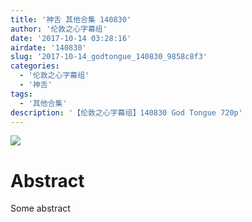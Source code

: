 ```yaml
---
title: '神舌 其他合集 140830'
author: '伦敦之心字幕组'
date: '2017-10-14 03:28:16'
airdate: '140830'
slug: '2017-10-14_godtongue_140830_9858c8f3'
categories: 
  - '伦敦之心字幕组'
  - '神舌'
tags: 
  - '其他合集'
description: '【伦敦之心字幕组】140830 God Tongue 720p'
---
```


![](https://i.imgur.com/QoWfIlS.jpg)
# Abstract
Some abstract
